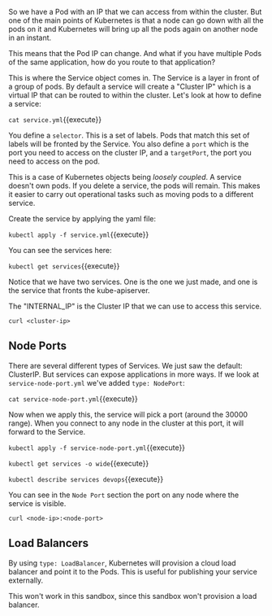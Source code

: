 So we have a Pod with an IP that we can access from within the cluster. But one of the main points of Kubernetes is that a node can go down with all the pods on it and Kubernetes will bring up all the pods again on another node in an instant.

This means that the Pod IP can change. And what if you have multiple Pods of the same application, how do you route to that application?

This is where the Service object comes in. The Service is a layer in front of a group of pods. By default a service will create a "Cluster IP" which is a virtual IP that can be routed to within the cluster. Let's look at how to define a service:

`cat service.yml`{{execute}}

You define a `selector`. This is a set of labels. Pods that match this set of labels will be fronted by the Service. You also define a `port` which is the port you need to access on the cluster IP, and a `targetPort`, the port you need to access on the pod.

This is a case of Kubernetes objects being _loosely coupled_. A service doesn't own pods. If you delete a service, the pods will remain. This makes it easier to carry out operational tasks such as moving pods to a different service.

Create the service by applying the yaml file:

`kubectl apply -f service.yml`{{execute}}

You can see the services here:

`kubectl get services`{{execute}}

Notice that we have two services. One is the one we just made, and one is the service that fronts the kube-apiserver.

The "INTERNAL_IP" is the Cluster IP that we can use to access this service.

`curl <cluster-ip>`

## Node Ports

There are several different types of Services. We just saw the default: ClusterIP. But services can expose applications in more ways. If we look at `service-node-port.yml` we've added `type: NodePort`:

`cat service-node-port.yml`{{execute}}

Now when we apply this, the service will pick a port (around the 30000 range). When you connect to any node in the cluster at this port, it will forward to the Service.

`kubectl apply -f service-node-port.yml`{{execute}}

`kubectl get services -o wide`{{execute}}

`kubectl describe services devops`{{execute}}

You can see in the `Node Port` section the port on any node where the service is visible.

`curl <node-ip>:<node-port>`

## Load Balancers

By using `type: LoadBalancer`, Kubernetes will provision a cloud load balancer and point it to the Pods. This is useful for publishing your service externally.

This won't work in this sandbox, since this sandbox won't provision a load balancer.
